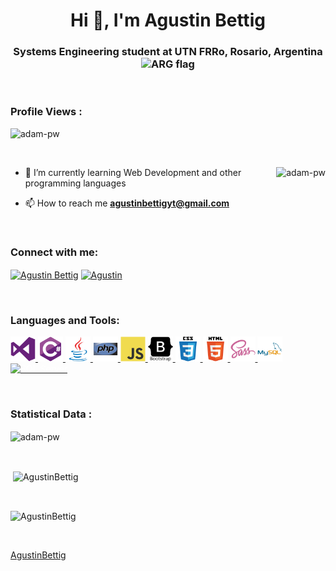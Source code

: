 <h1 align="center">Hi 👋, I'm Agustin Bettig</h1>
<h3 align="center">Systems Engineering student at UTN FRRo, Rosario, Argentina <img src="https://upload.wikimedia.org/wikipedia/commons/4/48/Argentina_flag_icon.svg" alt="ARG flag" width="20" height="20" > </h3>

<br>

<p align="right"> <h3>Profile Views :</h3> <img src="https://komarev.com/ghpvc/?username=AgustinBettig&label=Profile%20views&color=68a355&style=for-the-badge"
    alt="adam-pw" /> 
  </p>

<br>

<p><img align="right" src="https://github.com/AgustinBettig/AgustinBettig/blob/main/Animation.gif" alt="adam-pw" /></p>


- 🌱 I’m currently learning Web Development and other programming languages

- 📫 How to reach me **agustinbettigyt@gmail.com**

<br>

<h3 align="left">Connect with me:</h3>
<p align="left">
  <a href="https://www.facebook.com/people/Martin-Sola/100009640339462/" target="blank"><img align="center"
      src="https://raw.githubusercontent.com/rahuldkjain/github-profile-readme-generator/master/src/images/icons/Social/facebook.svg"
      alt="Agustin Bettig" height="30" width="40" /></a>
  <a href="https://www.instagram.com/martinsola1" target="blank"><img align="center"
      src="https://raw.githubusercontent.com/rahuldkjain/github-profile-readme-generator/master/src/images/icons/Social/instagram.svg"
      alt="Agustin" height="30" width="40" /></a>
</p>

<br>

<h3 align="left">Languages and Tools:</h3>
<p align="left">
    <a href="https://visualstudio.microsoft.com/vs/features/net-development/" target="_blank" rel="noreferrer">
        <img src="https://raw.githubusercontent.com/devicons/devicon/master/icons/visualstudio/visualstudio-plain.svg" alt="Visual Studio" width="40" height="40" />
    </a>
    <a href="https://docs.microsoft.com/en-us/dotnet/csharp/" target="_blank" rel="noreferrer">
        <img src="https://raw.githubusercontent.com/devicons/devicon/master/icons/csharp/csharp-original.svg" alt="C#" width="40" height="40" />
    </a>
    <a href="https://www.java.com" target="_blank" rel="noreferrer">
        <img src="https://raw.githubusercontent.com/devicons/devicon/master/icons/java/java-original.svg" alt="Java" width="40" height="40" />
    </a>
    <a href="https://www.php.net/" target="_blank" rel="noreferrer">
        <img src="https://raw.githubusercontent.com/devicons/devicon/master/icons/php/php-original.svg" alt="PHP" width="40" height="40" />
    </a>
    <a href="https://developer.mozilla.org/en-US/docs/Web/JavaScript" target="_blank" rel="noreferrer">
        <img src="https://raw.githubusercontent.com/devicons/devicon/master/icons/javascript/javascript-original.svg" alt="JavaScript" width="40" height="40" />
    </a>
    <a href="https://getbootstrap.com" target="_blank" rel="noreferrer">
        <img src="https://raw.githubusercontent.com/devicons/devicon/master/icons/bootstrap/bootstrap-plain-wordmark.svg" alt="Bootstrap" width="40" height="40" />
    </a>
    <a href="https://www.w3schools.com/css/" target="_blank" rel="noreferrer">
        <img src="https://raw.githubusercontent.com/devicons/devicon/master/icons/css3/css3-original-wordmark.svg" alt="CSS3" width="40" height="40" />
    </a>
    <a href="https://www.w3.org/html/" target="_blank" rel="noreferrer">
        <img src="https://raw.githubusercontent.com/devicons/devicon/master/icons/html5/html5-original-wordmark.svg" alt="HTML5" width="40" height="40" />
    </a>
    <a href="https://sass-lang.com" target="_blank" rel="noreferrer">
        <img src="https://raw.githubusercontent.com/devicons/devicon/master/icons/sass/sass-original.svg" alt="SASS" width="40" height="40" />
    </a>
    <a href="https://www.mysql.com/" target="_blank" rel="noreferrer">
        <img src="https://raw.githubusercontent.com/devicons/devicon/master/icons/mysql/mysql-original-wordmark.svg" alt="MySQL" width="40" height="40" />
    </a> 
    <a href="https://www.microsoft.com/en-us/sql-server" target="_blank" rel="noreferrer" >
        <img src="https://static.cdnlogo.com/logos/m/21/microsoft-sql-server.svg" alt="SQL Server" width="40" height="40" style="color: white" />
    </a> 
</p>

<br>

<h3>Statistical Data :</h3>
<p><img align="center"
    src="https://github-readme-stats.vercel.app/api/top-langs?username=AgustinBettig&show_icons=true&locale=en&bg_color=0d1117&text_color=ffffff&layout=compact"
    alt="adam-pw" 
    bg_color=#808080/></p>

<br>

<p>&nbsp;<img align="center" src="https://github-readme-stats.vercel.app/api?username=AgustinBettig&show_icons=true&locale=en&bg_color=0d1117&text_color=ffffff&repo=convoychat"
    alt="AgustinBettig" /></p>

<br>

<p><img align="center" src="https://github-readme-streak-stats.herokuapp.com/?user=AgustinBettig&theme=dark&background=0d1117&date_format=M%20j%5B%2C%20Y%5D" alt="AgustinBettig" /></p>

<br>

[AgustinBettig](https://github.com/AgustinBettig)
